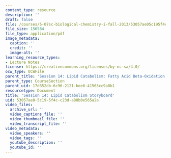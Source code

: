```yaml
---
content_type: resource
description: ''
draft: false
file: /courses/5-07sc-biological-chemistry-i-fall-2013/53057ae05c195f4cc23da88b0e565a2a_sb_session14.pdf
file_size: 156584
file_type: application/pdf
image_metadata:
  caption: ''
  credit: ''
  image-alt: ''
learning_resource_types:
- Lecture Notes
license: https://creativecommons.org/licenses/by-nc-sa/4.0/
ocw_type: OCWFile
parent_title: 'Session 14: Lipid Catabolism: Fatty Acid Beta-Oxidation'
parent_type: CourseSection
parent_uid: 17d352db-6c96-2121-bee6-41563cc9a8b1
resourcetype: Document
title: 'Session 14: Lipid Catabolism Storyboard'
uid: 53057ae0-5c19-5f4c-c23d-a88b0e565a2a
video_files:
  archive_url: ''
  video_captions_file: ''
  video_thumbnail_file: ''
  video_transcript_file: ''
video_metadata:
  video_speakers: ''
  video_tags: ''
  youtube_description: ''
  youtube_id: ''
---
```

